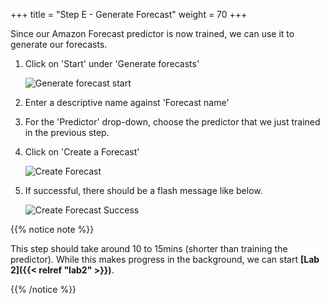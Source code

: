 +++
title = "Step E - Generate Forecast"
weight = 70
+++


Since our Amazon Forecast predictor is now trained, we can use it to generate our forecasts.


1. Click on 'Start' under 'Generate forecasts'

   ![Generate forecast start](/images/lab3/generate_forecast_start.png)


2. Enter a descriptive name against 'Forecast name' 


3. For the 'Predictor' drop-down, choose the predictor that we just trained in the previous step.


4. Click on 'Create a Forecast'

   ![Create Forecast](/images/lab3/create_forecast.png)
   
5. If successful, there should be a flash message like below. 

   ![Create Forecast Success](/images/lab3/generate_forecast_success.png)


{{% notice note %}}

This step should take around 10 to 15mins (shorter than training the predictor). While this makes progress in the background, we can start **[Lab 2]({{< relref "lab2" >}})**. 

{{% /notice %}}
